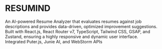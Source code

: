 # RESUMIND
An AI-powered Resume Analyzer that evaluates resumes against job descriptions and provides  data-driven, optimized improvement suggestions.  Built with React.js, React Router v7, TypeScript, Tailwind CSS, GSAP, and Zustand, ensuring a highly responsive and dynamic user interface. Integrated Puter.js, Junie AI, and WebStorm APIs
